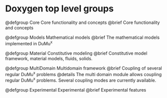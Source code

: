 # Doxygen top level groups

@defgroup Core Core functionality and concepts
@brief Core functionality and concepts

@defgroup Models Mathematical models
@brief The mathematical models implemented in DuMu<sup>x</sup>

@defgroup Material Constitutive modeling
@brief Constitutive model framework, material models, fluids, solids.

@defgroup MultiDomain Multidomain framework
@brief Coupling of several regular DuMu<sup>x</sup> problems
@details The multi domain module allows coupling regular DuMu<sup>x</sup> problems.
Several coupling modes are currently available.

@defgroup Experimental Experimental
@brief Experimental features

